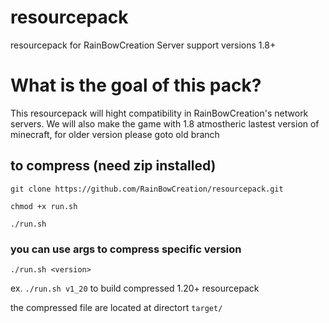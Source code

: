 # resourcepack
resourcepack for RainBowCreation Server support versions 1.8+

# What is the goal of this pack?
This resourcepack will hight compatibility in RainBowCreation's network servers.
We will also make the game with 1.8 atmostheric lastest version of minecraft,
for older version please goto old branch 

## to compress (need zip installed)
```git clone https://github.com/RainBowCreation/resourcepack.git```

```chmod +x run.sh```

```./run.sh```

### you can use args to compress specific version
```./run.sh <version>```

ex. ``./run.sh v1_20`` to build compressed 1.20+ resourcepack

the compressed file are located at directort ``target/``
